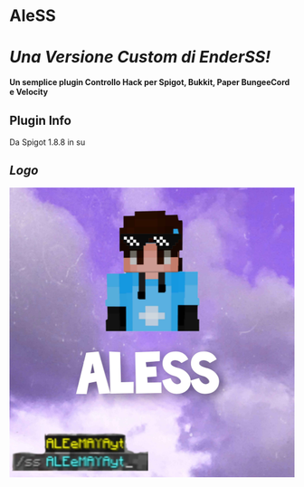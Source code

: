 # AleSS

# *Una Versione Custom di EnderSS!*

**Un semplice plugin Controllo Hack per Spigot, Bukkit, Paper BungeeCord e Velocity**


## Plugin Info
Da Spigot 1.8.8 in su
## *Logo*
<div align="center">
    <img height="512" src="aless.png" width="512" alt="AleSS logo"/>
</div>
  
